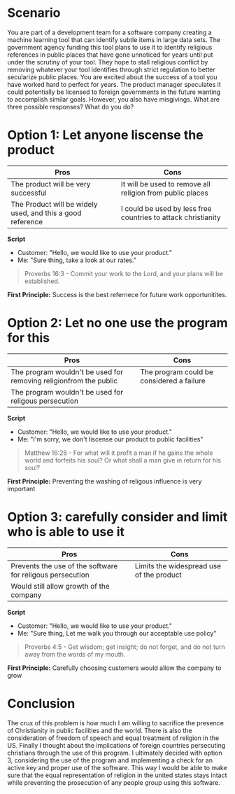 # Scenario
You are part of a development team for a software company creating a machine learning tool that can identify subtle items in large data sets. The government agency funding this tool plans to use it to identify religious references in public places that have gone unnoticed for years until put under the scrutiny of your tool. They hope to stall religious conflict by removing whatever your tool identifies through strict regulation to better secularize public places. You are excited about the success of a tool you have worked hard to perfect for years. The product manager speculates it could potentially be licensed to foreign governments in the future wanting to accomplish similar goals. However, you also have misgivings. What are three possible responses? What do you do?

# Option 1: Let anyone liscense the product
| **Pros**       | **Cons**       | 
| ---------------| ---------------| 
| The product will be very successful | It will be used to remove all religion from public places | 
| The Product will be widely used, and this a good reference | I could be used by less free countries to attack christianity |

**Script**
- Customer: "Hello, we would like to use your product."
- Me: "Sure thing, take a look at our rates."

> Proverbs 16:3 - Commit your work to the Lord, and your plans will be established.

**First Principle:**
Success is the best refernece for future work opportunitites.


# Option 2: Let no one use the program for this

| **Pros**       | **Cons**       | 
| ---------------| ---------------| 
| The program wouldn't be used for removing religionfrom the public | The program could be considered a failure | 
| The program wouldn't be used for religous persecution |  |


**Script**
- Customer: "Hello, we would like to use your product."
- Me: "I'm sorry, we don't liscense our product to public facilities"

> Matthew 16:26 - For what will it profit a man if he gains the whole world and forfeits his soul? Or what shall a man give in return for his soul?

**First Principle:**
Preventing the washing of religous influence is very important

# Option 3: carefully consider and limit who is able to use it

| **Pros**       | **Cons**       | 
| ---------------| ---------------| 
|  Prevents the use of the software for religous persecution | Limits the widespread use of the product | 
| Would still allow growth of the company |  |


**Script**
- Customer: "Hello, we would like to use your product."
- Me: "Sure thing, Let me walk you through our acceptable use policy"

> Proverbs 4:5 - Get wisdom; get insight; do not forget, and do not turn away from the words of my mouth.

**First Principle:**
Carefully choosing customers would allow the company to grow 

# Conclusion
The crux of this problem is how much I am willing to sacrifice the presence of Christianity in public facilities and the world. There is also the consideration of freedom of speech and equal treatment of religion in the US. Finally I thought about the implications of foreign countries persecuting christians through the use of this program. I ultimately decided with option 3, considering the use of the program and implementing a check for an active key and proper use of the software. This way I would be able to make sure that the equal representation of religion in the united states stays intact while preventing the prosecution of any people group using this software.
